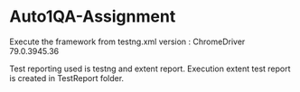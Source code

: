 # Auto1QA-Assignment

Execute the framework from testng.xml
version : ChromeDriver 79.0.3945.36

Test reporting used is testng and extent report.
Execution extent test report is created in TestReport folder.
